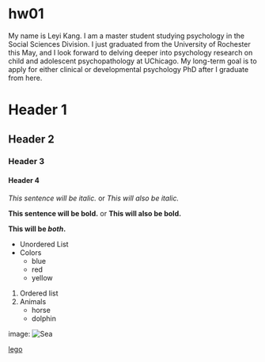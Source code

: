 # hw01

My name is Leyi Kang. I am a master student studying psychology in the Social Sciences Division. I just graduated from the University of Rochester this May, and I look forward to delving deeper into psychology research on child and adolescent psychopathology at UChicago. My long-term goal is to apply for either clinical or developmental psychology PhD after I graduate from here. 


# Header 1

## Header 2

### Header 3

#### Header 4

*This sentence will be italic.* or _This will also be italic._

**This sentence will be bold.** or __This will also be bold.__

__This will be *both*.__

* Unordered List
* Colors
  + blue
  + red
  + yellow
  
1. Ordered list
2. Animals
   + horse
   + dolphin 


image: ![Sea](https://techcrunch.com/wp-content/uploads/2017/05/gettyimages-580833893.jpg?w=990&crop=1)


[lego](https://www.lego.com/en-us)

